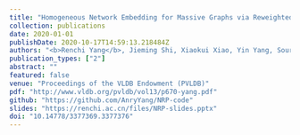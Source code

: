 ```yaml
---
title: "Homogeneous Network Embedding for Massive Graphs via Reweighted Personalized PageRank"
collection: publications
date: 2020-01-01
publishDate: 2020-10-17T14:59:13.218484Z
authors: "<b>Renchi Yang</b>, Jieming Shi, Xiaokui Xiao, Yin Yang, Sourav S. Bhowmick"
publication_types: ["2"]
abstract: ""
featured: false
venue: "Proceedings of the VLDB Endowment (PVLDB)"
pdf: "http://www.vldb.org/pvldb/vol13/p670-yang.pdf"
github: "https://github.com/AnryYang/NRP-code"
slides: "https://renchi.ac.cn/files/NRP-slides.pptx"
doi: "10.14778/3377369.3377376"
---
```


